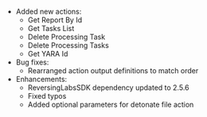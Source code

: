 * Added new actions:
  * Get Report By Id
  * Get Tasks List
  * Delete Processing Task
  * Delete Processing Tasks
  * Get YARA Id
* Bug fixes:
  * Rearranged action output definitions to match order
* Enhancements:
  * ReversingLabsSDK dependency updated to 2.5.6
  * Fixed typos
  * Added optional parameters for detonate file action